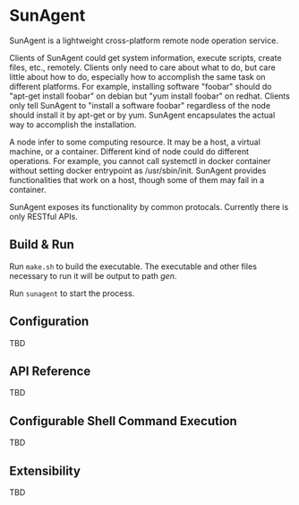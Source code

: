 # SunAgent

SunAgent is a lightweight cross-platform remote node operation service.

Clients of SunAgent could get system information, execute scripts, create files, etc., remotely. Clients only need to care about what to do, but care little about how to do, especially how to accomplish the same task on different platforms. For example, installing software "foobar" should do "apt-get install foobar" on debian but "yum install foobar" on redhat. Clients only tell SunAgent to "install a software foobar" regardless of the node should install it by apt-get or by yum. SunAgent encapsulates the actual way to accomplish the installation.

A node infer to some computing resource. It may be a host, a virtual machine, or a container. Different kind of node could do different operations. For example, you cannot call systemctl in docker container without setting docker entrypoint as /usr/sbin/init. SunAgent provides functionalities that work on a host, though some of them may fail in a container.

SunAgent exposes its functionality by common protocals. Currently there is only RESTful APIs.

## Build & Run

Run ```make.sh``` to build the executable. The executable and other files necessary to run it will be output to path *gen*.

Run ```sunagent``` to start the process.

## Configuration

TBD

## API Reference

TBD

## Configurable Shell Command Execution

TBD

## Extensibility

TBD
